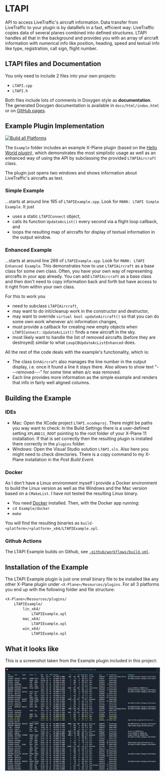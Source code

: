 # LTAPI

API to access LiveTraffic's aircraft information.
Data transfer from LiveTraffic to your plugin is by dataRefs in a fast, efficient way: LiveTraffic copies data of several planes combined into defined structures. LTAPI handles all that in the background and provides you with an array of aircraft information with numerical info like position, heading, speed and textual info like type, registration, call sign, flight number.

## LTAPI files and Documentation

You only need to include 2 files into your own projects:

- `LTAPI.cpp`
- `LTAPI.h`

Both files include lots of comments in Doxygen style as **documentation**. The generated Doxygen documentation is available in `docs/html/index.html` or on
[GitHub pages](https://twinfan.github.io/LTAPI/html/index.html).

## Example Plugin Implementation

[![Build all Platforms](https://github.com/TwinFan/LTAPI/actions/workflows/build.yml/badge.svg)](https://github.com/TwinFan/LTAPI/actions/workflows/build.yml)

The `Example` folder includes an example X-Plane plugin (based on the [Hello World plugin](https://developer.x-plane.com/code-sample/hello-world-sdk-3/)), which demonstrates the most simplistic usage as well as an enhanced way of using the API by subclassing the provided `LTAPIAircraft` class.

The plugin just opens two windows and shows information about LiveTraffic's aircrafts as text.

### Simple Example

...starts at around line 195 of `LTAPIExample.xpp`. Look for `MARK: LTAPI Simple Example`. It just

- uses a static `LTAPIConnect` object,
- calls its function `UpdateAcList()` every second via a flight loop callback, and
- loops the resulting map of aircrafts for display of textual information in the output window.

### Enhanced Example

...starts at around line 269 of `LTAPIExample.xpp`. Look for `MARK: LTAPI Enhanced Example`. This demonstrates how to use `LTAPIAircraft` as a base class for some own class. Often, you have your own way of representing aircrafts in your app already. You can add `LTAPIAircraft` as a base class and then don't need to copy information back and forth but have access to it right from within your own class.

For this to work you

- need to subclass `LTAPIAircraft`,
- may want to do init/cleanup work in the constructor and destructor,
- may want to override `virtual bool updateAircraft()` so that you can do some own work whenever a/c information changes,
- must provide a callback for creating new empty objects when `LTAPIConnect::UpdateAcList()` finds a new aircraft in the sky.
- most likely want to handle the list of removed aircrafts (before they are destroyed) similar to what `LoopCBUpdateAcListEnhanced` does.

All the rest of the code deals with the example's functionality, which is:

- The class `EnhAircraft` also manages the line number in the output display, i.e. once it found a line it stays there. Also allows to show text "---removed---" for some time when a/c was removed.
- Each line provides more information as the simple example and renders that info in fairly well aligned columns.

## Building the Example

### IDEs

- Mac: Open the XCode project `LTAPI.xcodeproj`. There might be paths you way want to check: In the Build Settings there is a user-defined setting `XPLANE11_ROOT` pointing to the root folder of your X-Plane 11 installation. If that is set correctly then the resulting plugin is installed there correctly in the `plugins` folder.
- Windows: Open the Visual Studio solution `LTAPI.sln`. Also here you might need to check directories. There is a copy command to my X-Plane installation in the _Post Build Event_.

### Docker

As I don't have a Linux environment myself I provide a Docker environment to build the Linux version as well as the Windows and the Mac version based on a `CMakeList`. I have not tested the resulting Linux binary.
- You need [Docker](https://www.docker.com/get-started) installed. Then, with the Docker app running:
- `cd Example/docker`
- `make`

You will find the resulting binaries as `build-<platform>/<platform>_x64/LTAPIExample.xpl`.

### Github Actions

The LTAPI Example builds on Github, see
[`.github/workflows/build.yml`](https://github.com/TwinFan/LTAPI/blob/master/.github/workflows/build.yml).

## Installation of the Example

The LTAPI Example plugin is just one small binary file to be installed like any other X-Plane plugin under `<X-Plane>/Resources/plugins`. For all 3 platforms you end up with the following folder and file structure:

```
<X-Plane>/Resources/plugins/
    LTAPIExample/
        lin_x64/
            LTAPIExample.xpl
        mac_x64/
            LTAPIExample.xpl
        win_x64/
            LTAPIExample.xpl
```

## What it looks like

This is a screenshot taken from the Example plugin included in this project:

![LTAPI Example Screenshot](Example/LTAPIExample.png)
